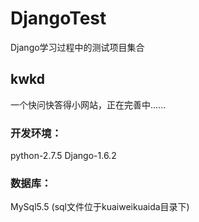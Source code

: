 DjangoTest
=========
Django学习过程中的测试项目集合<br/>

kwkd
--------
一个快问快答得小网站，正在完善中......<br/>

### 开发环境：<br/>
python-2.7.5 Django-1.6.2<br/>
### 数据库：<br/>
MySql5.5 (sql文件位于kuaiweikuaida目录下)<br/>



